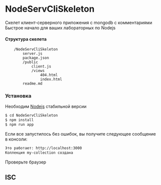 # NodeServCliSkeleton

Скелет клиент-серверного приложения c mongodb с комментариями
Быстрое начало для ваших лабораторных по Nodejs 

#### Структура скелета

```
    /NodeServCliSkeleton
        server.js
        package.json
        /public
            client.js
            /views
                404.html
                index.html
        readme.md
```

### Установка
Необходим [Nodejs](https://nodejs.org/) стабильной версии


```sh
$ cd NodeServCliSkeleton
$ npm install
$ npm run app
```

Если все запустилось без ошибок, вы получите следующее сообщение в консоли:

```sh
Это работает: http://localhost:3000
Коллекция my-collection создана
```
Проверьте браузер

ISC
----
